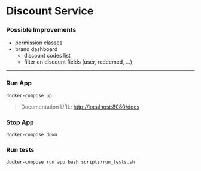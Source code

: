 Discount Service
===============

### Possible Improvements
- permission classes
- brand dashboard
    - discount codes list
    - filter on discount fields (user, redeemed, ...)

---

### Run App
```shell
docker-compose up
```
> Documentation URL: [http://localhost:8080/docs](http://localhost:8080/docs)

### Stop App
```shell
docker-compose down
```

### Run tests
```shell
docker-compose run app bash scripts/run_tests.sh
```

